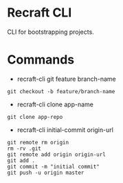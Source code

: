Recraft CLI
======
CLI for bootstrapping projects.

Commands
======

* recraft-cli git feature branch-name
```
git checkout -b feature/branch-name
```
* recraft-cli clone app-name
```
git clone app-repo
```
* recraft-cli initial-commit origin-url
```
git remote rm origin
rm -rv .git
git remote add origin origin-url
git add .
git commit -m "initial commit"
git push -u origin master
```

